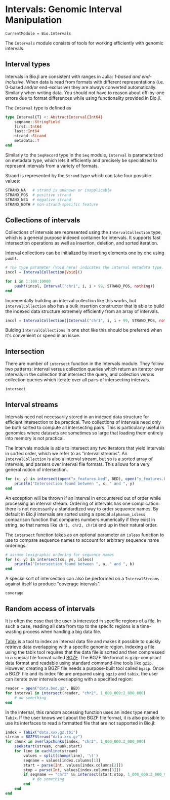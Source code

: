 # Intervals: Genomic Interval Manipulation

```@meta
CurrentModule = Bio.Intervals
```

The `Intervals` module consists of tools for working efficiently with genomic
intervals.


## Interval types

Intervals in Bio.jl are consistent with ranges in Julia: *1-based and
end-inclusive*. When data is read from formats with different representations
(i.e. 0-based and/or end-exclusive) they are always converted automatically.
Similarly when writing data. You should not have to reason about off-by-one
errors due to format differences while using functionality provided in Bio.jl.

The `Interval` type is defined as
```julia
type Interval{T} <: AbstractInterval{Int64}
    seqname::StringField
    first::Int64
    last::Int64
    strand::Strand
    metadata::T
end
```

Similarly to the `SeqRecord` type in the `Seq` module, `Interval` is
parameterized on metadata type, which lets it efficiently and precisely
be specialized to represent intervals from a variety of formats.

Strand is represented by the `Strand` type which can take four possible values:
```julia
STRAND_NA   # strand is unknown or inapplicable
STRAND_POS  # positive strand
STRAND_NEG  # negative strand
STRAND_BOTH # non-strand-specific feature
```

## Collections of intervals

Collections of intervals are represented using the `IntervalCollection` type,
which is a general purpose indexed container for intervals. It supports fast
intersection operations as well as insertion, deletion, and sorted iteration.

Interval collections can be initialized by inserting elements one by one using
`push!`.

```julia
# The type parameter (Void here) indicates the interval metadata type.
incol = IntervalCollection{Void}()

for i in 1:100:10000
    push!(incol, Interval("chr1", i, i + 99, STRAND_POS, nothing))
end
```

Incrementally building an interval collection like this works, but
`IntervalCollection` also has a bulk insertion constructor that is able to build
the indexed data structure extremely efficiently from an array of intervals.

```julia
incol = IntervalCollection([Interval("chr1", i, i + 99, STRAND_POS, nothing) for i in 1:100:10000])
```

Bulding `IntervalCollections` in one shot like this should be preferred when
it's convenient or speed in an issue.


## Intersection

There are number of `intersect` function in the Intervals module. They follow
two patterns: interval versus collection queries which return an iterator over
intervals in the collection that intersect the query, and collection versus
collection queries which iterate over all pairs of intersecting intervals.

```@docs
intersect
```


## Interval streams

Intervals need not necessarily stored in an indexed data structure for efficient
intersection to be practical. Two collections of intervals need only be both
sorted to compute all intersecting pairs. This is particularly useful in
genomics where datasets are sometimes so large that loading them entirely into
memory is not practical.

The Intervals module is able to intersect any two iterators that yield intervals
in sorted order, which we refer to as "interval streams". An
`IntervalCollection` is also a interval stream, but so is a sorted array of
intervals, and parsers over interval file formats. This allows for a very
general notion of intersection.

```julia
for (x, y) in intersect(open("x_features.bed", BED), open("y_features.bed", BED))
    println("Intersection found between ", x, " and ", y)
end
```

An exception will be thrown if an interval in encountered out of order while
processing an interval stream. Ordering of intervals has one complication: there
is not necessarily a standardized way to order sequence names. By default in
Bio.jl intervals are sorted using a special `alphanum_isless` comparison
function that compares numbers numerically if they exist in string, so that
names like `chr1, chr2, chr10` end up in their natural order.

The `intersect` function takes as an optional parameter an `isless` function to
use to compare sequence names to account for arbitrary sequence name orderings.

```julia
# assume lexigraphic ordering for sequence names
for (x, y) in intersect(xs, ys, isless)
    println("Intersection found between ", a, " and ", b)
end
```

A special sort of intersection can also be performed on a `IntervalStreams`
against itself to produce "coverage intervals".

```@docs
coverage
```


## Random access of intervals

It is often the case that the user is interested in specific regions of a file.
In such a case, reading all data from top to the specifc regions is a
time-wasting process when handing a big data file.

[Tabix](http://www.htslib.org/doc/tabix.html) is a tool to index an interval
data file and makes it possible to quickly retrieve data overlapping with a
specific genomic region. Indexing a file using the tabix tool requires that the
data file is sorted and then compressed in a special file format called
[BGZF](https://github.com/BioJulia/BGZFStreams.jl). The BGZF file format is
gzip-compliant data format and readable using standard command-line tools like
`gzip`. However, creating a BGZF file needs a purpose-built tool called `bgzip`.
Once a BGZF file and its index file are prepared using `bgzip` and `tabix`, the
user can iterate over intervals overlapping with a specified region:
```julia
reader = open("data.bed.gz", BED)
for interval in intersect(reader, "chr2", 1_000_000:2_000_000)
    # do something
end
```

In the internal, this random accessing function uses an index type named
`Tabix`.  If the user knows well about the BGZF file format, it is also possible
to use its interfaces to read a formatted file that are not supported in Bio.jl:
```julia
index = Tabix("data.xxx.gz.tbi")
stream = BGZFStream("data.xxx.gz")
for chunk in overlapchunks(index, "chr2", 1_000_000:2_000_000)
    seekstart(stream, chunk.start)
    for line in eachline(stream)
        values = split(chomp(line), '\t')
        seqname = values[index.columns[1]]
        start = parse(Int, values[index.columns[2]])
        stop = parse(Int, values[index.columns[3]])
        if seqname == "chr2" && intersect(start:stop, 1_000_000:2_000_000)
            # do something
        end
    end
end
```
